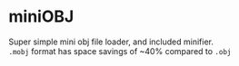 # miniOBJ

Super simple mini obj file loader, and included minifier.  
`.mobj` format has space savings of ~40% compared to `.obj`
